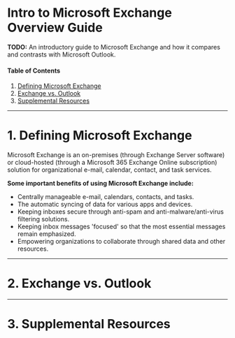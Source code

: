 # Intro to Microsoft Exchange Overview Guide

**TODO:** An introductory guide to Microsoft Exchange and how it compares and contrasts with Microsoft Outlook. 

#### Table of Contents

1. [Defining Microsoft Exchange](#defining)
2. [Exchange vs. Outlook](#outlook)
3. [Supplemental Resources](#supplemental)

<hr />

# 1. <a name="defining">Defining Microsoft Exchange</a>

Microsoft Exchange is an on-premises (through Exchange Server software) or cloud-hosted (through a Microsoft 365 Exchange Online subscription) solution for organizational e-mail, calendar, contact, and task services.

**Some important benefits of using Microsoft Exchange include:**

* Centrally manageable e-mail, calendars, contacts, and tasks.
* The automatic syncing of data for various apps and devices.
* Keeping inboxes secure through anti-spam and anti-malware/anti-virus filtering solutions.
* Keeping inbox messages 'focused' so that the most essential messages remain emphasized.
* Empowering organizations to collaborate through shared data and other resources. 

<hr />

# 2. <a name="outlook">Exchange vs. Outlook</a>

<hr />

# 3. <a name="supplemental">Supplemental Resources</a>
